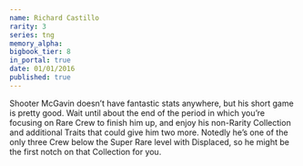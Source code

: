 ```yaml
---
name: Richard Castillo
rarity: 3
series: tng
memory_alpha:
bigbook_tier: 8
in_portal: true
date: 01/01/2016
published: true
---
```


Shooter McGavin doesn’t have fantastic stats anywhere, but his short game is pretty good. Wait until about the end of the period in which you’re focusing on Rare Crew to finish him up, and enjoy his non-Rarity Collection and additional Traits that could give him two more. Notedly he’s one of the only three Crew below the Super Rare level with Displaced, so he might be the first notch on that Collection for you.
